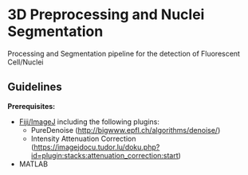 # 3D Preprocessing and Nuclei Segmentation
Processing and Segmentation pipeline for the detection of Fluorescent Cell/Nuclei

## Guidelines

**Prerequisites:**
* [Fiji/ImageJ](https://fiji.sc/) including the following plugins:
  * PureDenoise (http://bigwww.epfl.ch/algorithms/denoise/)
  * Intensity Attenuation Correction (https://imagejdocu.tudor.lu/doku.php?id=plugin:stacks:attenuation_correction:start)
* MATLAB
